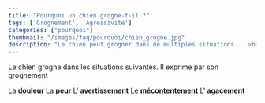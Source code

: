```yaml
---
title: "Pourquoi un chien grogne-t-il ?"
tags: ['Grognement', 'Agressivité']
categories: ["pourquoi"]
thumbnail: "/images/faq/pourquoi/chien_grogne.jpg"
description: "Le chien peut grogner dans de multiples situations... voici les plus importantes."
---
```


Le chien grogne dans les situations suivantes. Il exprime par son grognement


La <b>douleur</b>
La <b>peur</b>
L'<b> avertissement</b>
Le <b> mécontentement</b>
L'<b> agacement</b>